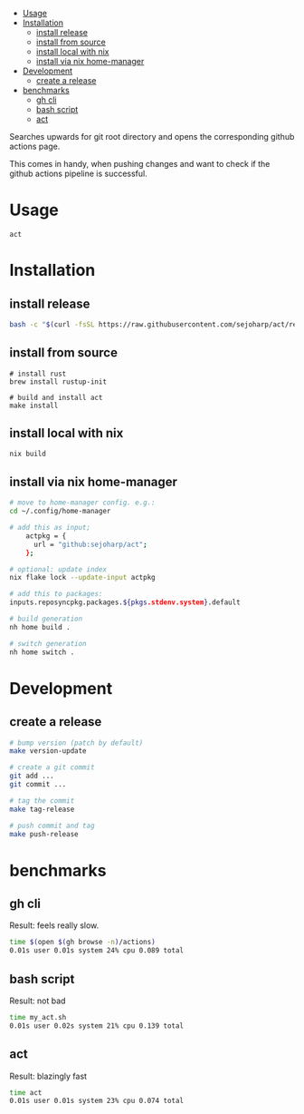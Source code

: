 <!-- TOC -->
- [Usage](#usage)
- [Installation](#installation)
  - [install release](#install-release)
  - [install from source](#install-from-source)
  - [install local with nix](#install-local-with-nix)
  - [install via nix home-manager](#install-via-nix-home-manager)
- [Development](#development)
  - [create a release](#create-a-release)
- [benchmarks](#benchmarks)
  - [gh cli](#gh-cli)
  - [bash script](#bash-script)
  - [act](#act)
<!-- TOC -->

Searches upwards for git root directory and opens the corresponding github actions page.

This comes in handy, when pushing changes and want to check if the github actions
pipeline is successful.

# Usage
```shell
act
```

# Installation

## install release
```bash
bash -c "$(curl -fsSL https://raw.githubusercontent.com/sejoharp/act/refs/heads/main/scripts/install.sh)"
```

## install from source
```shell
# install rust
brew install rustup-init

# build and install act
make install
```

## install local with nix
```shell
nix build
```

## install via nix home-manager
```bash
# move to home-manager config. e.g.:
cd ~/.config/home-manager

# add this as input;
    actpkg = {
      url = "github:sejoharp/act";
    };

# optional: update index
nix flake lock --update-input actpkg

# add this to packages:
inputs.reposyncpkg.packages.${pkgs.stdenv.system}.default

# build generation
nh home build .

# switch generation
nh home switch .
```

# Development

## create a release
```bash
# bump version (patch by default)
make version-update

# create a git commit
git add ...
git commit ...

# tag the commit
make tag-release

# push commit and tag
make push-release
```

# benchmarks
## gh cli
Result: feels really slow.
```bash
time $(open $(gh browse -n)/actions)
0.01s user 0.01s system 24% cpu 0.089 total
```

## bash script
Result: not bad
```bash
time my_act.sh
0.01s user 0.02s system 21% cpu 0.139 total
```

## act
Result: blazingly fast
```bash
time act
0.01s user 0.01s system 23% cpu 0.074 total
```
